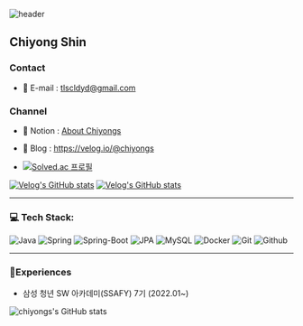 ![header](https://capsule-render.vercel.app/api?type=waving&color=auto&height=150&section=header&text=Hi,%20I'm%20chiyong&fontSize=45)


## Chiyong Shin

### Contact
- 💬 E-mail : tlscldyd@gmail.com

### Channel
- 🔭 Notion : [About Chiyongs](https://chiyongs.notion.site/bd12dcdf1f9148e186b2f2bef7c49e6f)
- 📝 Blog : https://velog.io/@chiyongs

- [![Solved.ac
프로필](http://mazassumnida.wtf/api/mini/generate_badge?boj=chiyongs)](https://solved.ac/chiyongs)

<!-- [![Velog's GitHub stats](https://velog-readme-stats.vercel.app/api/badge?name=chiyongs)](https://velog.io/@chiyongs) -->

[![Velog's GitHub stats](https://velog-readme-stats.vercel.app/api?name=chiyongs)](https://github.com/chiyongs/velog-readme-stats)
[![Velog's GitHub stats](https://velog-readme-stats.vercel.app/api?name=chiyongs&tag=acid)](https://github.com/chiyongs/velog-readme-stats)
<!-- - 😄 Pronouns: ...
- ⚡ Fun fact: ... 
 -->

<!--
**chiyongs/chiyongs** is a ✨ _special_ ✨ repository because its `README.md` (this file) appears on your GitHub profile.

Here are some ideas to get you started:

- 🔭 I’m currently working on ...
- 🌱 I’m currently learning ...
- 👯 I’m looking to collaborate on ...
- 🤔 I’m looking for help with ...
- 💬 Ask me about ...
- 📫 How to reach me: ...
- 😄 Pronouns: ...
- ⚡ Fun fact: ...
-->
---
### 💻 Tech Stack: <br />
![Java](https://img.shields.io/badge/java-%23ED8B00.svg?style=for-the-badge&logo=java&logoColor=white)
![Spring](https://img.shields.io/badge/spring-6DA55F.svg?style=for-the-badge&logo=spring&logoColor=white)
![Spring-Boot](https://img.shields.io/badge/springboot-6DA55F.svg?style=for-the-badge&logo=springboot&logoColor=white)
![JPA](https://img.shields.io/badge/jpa-6DA55F.svg?style=for-the-badge&logo=springdatajpa&logoColor=white)
![MySQL](https://img.shields.io/badge/mysql-%230769AD.svg?style=for-the-badge&logo=mysql&logoColor=white)
![Docker](https://img.shields.io/badge/docker-%23007ACC.svg?style=for-the-badge&logo=docker&logoColor=white)
![Git](https://img.shields.io/badge/git-%23E34F26.svg?style=for-the-badge&logo=git&logoColor=white)
![Github](https://img.shields.io/badge/Github-%23000000.svg?style=for-the-badge&logo=Github&logoColor=white)

---
### 🎈Experiences
- 삼성 청년 SW 아카데미(SSAFY) 7기 (2022.01~)

![chiyongs's GitHub stats](https://github-readme-stats.vercel.app/api?username=chiyongs&show_icons=true&theme=dracula)
